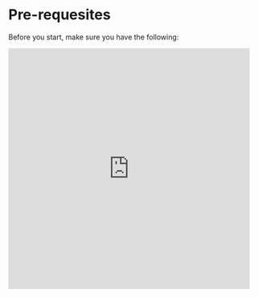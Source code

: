 # Pre-requesites

Before you start, make sure you have the following:

<iframe src="https://giphy.com/embed/Lr4HRF6DEEJo90SQXF" width="480" height="480" style="" frameBorder="0" class="giphy-embed" allowFullScreen></iframe><p><a href="https://giphy.com/stickers/work-progress-workinprogress-Lr4HRF6DEEJo90SQXF"></a></p>
